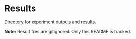 # Results

Directory for experiment outputs and results.

**Note:** Result files are gitignored. Only this README is tracked.
